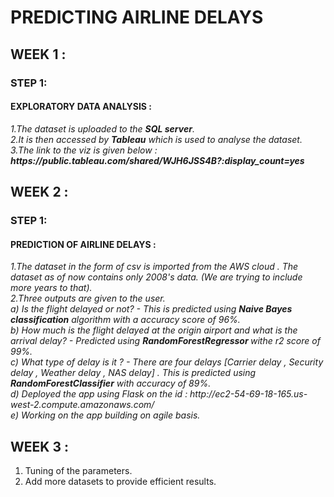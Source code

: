 # PREDICTING AIRLINE DELAYS 
 ## WEEK 1 :
 ### STEP 1:
 #### <b>EXPLORATORY DATA ANALYSIS :</b>
 <i>
 1.The dataset is uploaded to the <b>SQL server</b>.<br>
 2.It is then accessed by <b>Tableau</b> which is used to analyse the dataset.<br>
 3.The link to the viz is given below :<br></i>
 <i><b>https://public.tableau.com/shared/WJH6JSS4B?:display_count=yes</b><br></i>

## WEEK 2 :
### STEP 1:
#### <b>PREDICTION OF AIRLINE DELAYS :</b>
<i>
 1.The dataset in the form of csv is imported from the AWS cloud . The dataset as of now contains only 2008's data. (We are trying to include more years to that).<br>
 2.Three outputs are given to the user.<br>
 a) Is the flight delayed or not? - This is predicted using <b>Naive Bayes classification</b> algorithm with a accuracy score of 96%.<br>
   b) How much is the flight delayed at the origin airport and what is the arrival delay? - Predicted using <b>RandomForestRegressor </b>withe r2 score of 99%.<br>
   c) What type of delay is it ? - There are four delays [Carrier delay , Security delay , Weather delay , NAS delay] . This is predicted using <b>RandomForestClassifier</b> with accuracy of 89%.<br>
 d) Deployed the app using Flask on the id : http://ec2-54-69-18-165.us-west-2.compute.amazonaws.com/<br>
 e) Working on the app building on agile basis.
 </i>
 
 ## WEEK 3 :
 1. Tuning of the parameters.
 2. Add more datasets to provide efficient results.
